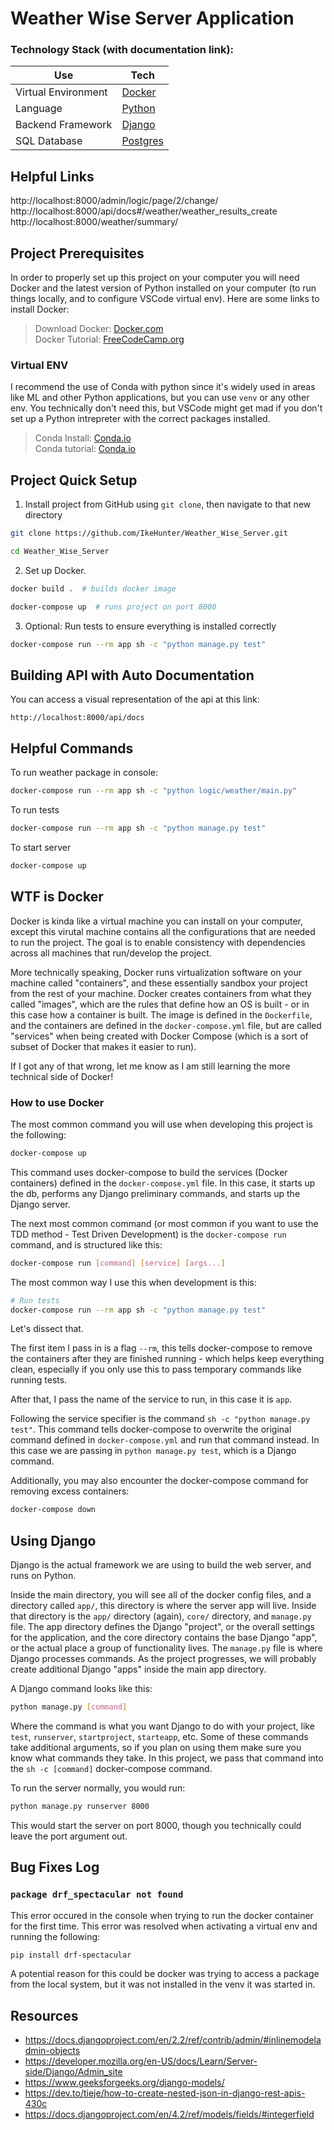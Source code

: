 # Weather Wise Server Application

### Technology Stack (with documentation link):
| Use | Tech |
| ----------- | ----------- |
| Virtual Environment | [Docker](https://docs.docker.com/get-started/) |
| Language | [Python](https://docs.python.org/3/tutorial/introduction.html) |
| Backend Framework | [Django](https://docs.djangoproject.com/en/4.1/intro/tutorial01/) |
| SQL Database | [Postgres](https://node-postgres.com/) |


## Helpful Links
http://localhost:8000/admin/logic/page/2/change/
http://localhost:8000/api/docs#/weather/weather_results_create
http://localhost:8000/weather/summary/


## Project Prerequisites

In order to properly set up this project on your computer you will need Docker and the latest version of Python installed on your computer (to run things locally, and to configure VSCode virtual env). Here are some links to install Docker:
> Download Docker: [Docker.com](https://www.docker.com/products/docker-desktop/)<br>
> Docker Tutorial: [FreeCodeCamp.org](https://www.freecodecamp.org/news/a-beginners-guide-to-docker-how-to-create-your-first-docker-application-cc03de9b639f/  )

### Virtual ENV
I recommend the use of Conda with python since it's widely used in areas like ML and other Python applications, but you can use `venv` or any other env. You technically don't need this, but VSCode might get mad if you don't set up a Python intrepreter with the correct packages installed.

> Conda Install: [Conda.io](https://conda.io/projects/conda/en/latest/user-guide/install/index.html)<br>
>Conda tutorial: [Conda.io](https://conda.io/projects/conda/en/latest/user-guide/getting-started.html)

## Project Quick Setup
1. Install project from GitHub using `git clone`, then navigate to that new directory

```sh
git clone https://github.com/IkeHunter/Weather_Wise_Server.git

cd Weather_Wise_Server
```
2. Set up Docker.
```sh
docker build .  # builds docker image

docker-compose up  # runs project on port 8000

```

3. Optional: Run tests to ensure everything is installed correctly

```sh
docker-compose run --rm app sh -c "python manage.py test"
```

## Building API with Auto Documentation
You can access a visual representation of the api at this link:
```
http://localhost:8000/api/docs
```

## Helpful Commands

To run weather package in console:
```sh
docker-compose run --rm app sh -c "python logic/weather/main.py"
```

To run tests
```sh
docker-compose run --rm app sh -c "python manage.py test"
```

To start server

```sh
docker-compose up
```


## WTF is Docker

Docker is kinda like a virtual machine you can install on your computer, except this virutal machine contains all the configurations that are needed to run the project. The goal is to enable consistency with dependencies across all machines that run/develop the project.

More technically speaking, Docker runs virtualization software on your machine called "containers", and these essentially sandbox your project from the rest of your machine. Docker creates containers from what they called "images", which are the rules that define how an OS is built - or in this case how a container is built. The image is defined in the `Dockerfile`, and the containers are defined in the `docker-compose.yml` file, but are called "services" when being created with Docker Compose (which is a sort of subset of Docker that makes it easier to run).

If I got any of that wrong, let me know as I am still learning the more technical side of Docker!

### How to use Docker

The most common command you will use when developing this project is the following:
```sh
docker-compose up
```
This command uses docker-compose to build the services (Docker containers) defined in the `docker-compose.yml` file. In this case, it starts up the db, performs any Django preliminary commands, and starts up the Django server.

The next most common command (or most common if you want to use the TDD method - Test Driven Development) is the `docker-compose run` command, and is structured like this:
```sh
docker-compose run [command] [service] [args...]
```
The most common way I use this when development is this:
```sh
# Run tests
docker-compose run --rm app sh -c "python manage.py test"
```
Let's dissect that.

The first item I pass in is a flag `--rm`, this tells docker-compose to remove the containers after they are finished running - which helps keep everything clean, especially if you only use this to pass temporary commands like running tests.

After that, I pass the name of the service to run, in this case it is `app`.

Following the service specifier is the command `sh -c "python manage.py test"`. This command tells docker-compose to overwrite the original command defined in `docker-compose.yml` and run that command instead. In this case we are passing in `python manage.py test`, which is a Django command.

Additionally, you may also encounter the docker-compose command for removing excess containers:
```sh
docker-compose down
```

## Using Django
Django is the actual framework we are using to build the web server, and runs on Python.

Inside the main directory, you will see all of the docker config files, and a directory called `app/`, this directory is where the server app will live. Inside that directory is the `app/` directory (again), `core/` directory, and `manage.py` file. The app directory defines the Django "project", or the overall settings for the application, and the core directory contains the base Django "app", or the actual place a group of functionality lives. The `manage.py` file is where Django processes commands. As the project progresses, we will probably create additional Django "apps" inside the main app directory.

A Django command looks like this:
```sh
python manage.py [command]
```
Where the command is what you want Django to do with your project, like `test`, `runserver`, `startproject`, `starteapp`, etc. Some of these commands take additional arguments, so if you plan on using them make sure you know what commands they take. In this project, we pass that command into the `sh -c [command]` docker-compose command.

To run the server normally, you would run:
```sh
python manage.py runserver 8000
```
This would start the server on port 8000, though you technically could leave the port argument out.

## Bug Fixes Log

### `package drf_spectacular not found`
This error occured in the console when trying to run the docker container for the first time. This error was resolved when activating a virtual env and running the following:
```sh
pip install drf-spectacular
```
A potential reason for this could be docker was trying to access a package from the local system, but it was not installed in the venv it was started in.

## Resources
- https://docs.djangoproject.com/en/2.2/ref/contrib/admin/#inlinemodeladmin-objects
- https://developer.mozilla.org/en-US/docs/Learn/Server-side/Django/Admin_site
- https://www.geeksforgeeks.org/django-models/
- https://dev.to/tieje/how-to-create-nested-json-in-django-rest-apis-430c
- https://docs.djangoproject.com/en/4.2/ref/models/fields/#integerfield

